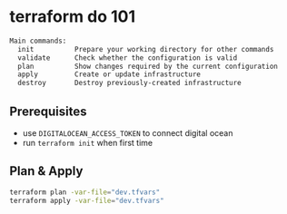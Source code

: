 # terraform do 101

```sh
Main commands:
  init          Prepare your working directory for other commands
  validate      Check whether the configuration is valid
  plan          Show changes required by the current configuration
  apply         Create or update infrastructure
  destroy       Destroy previously-created infrastructure
```

## Prerequisites

- use `DIGITALOCEAN_ACCESS_TOKEN` to connect digital ocean
- run `terraform init` when first time

## Plan & Apply

```sh
terraform plan -var-file="dev.tfvars"
terraform apply -var-file="dev.tfvars"
```
